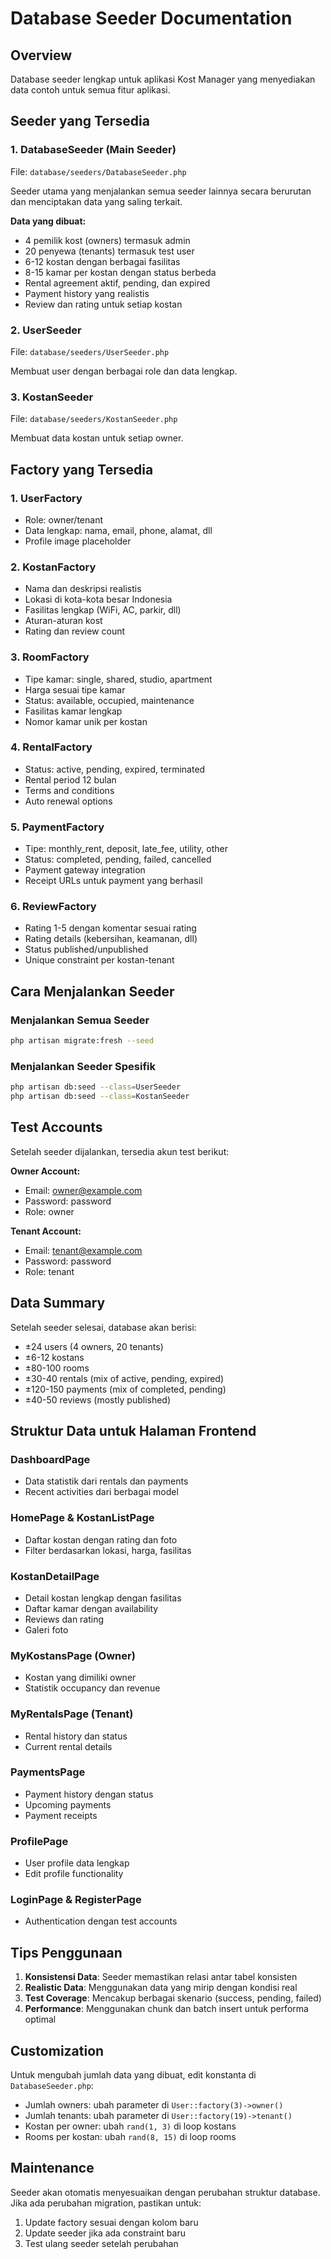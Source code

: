 # Database Seeder Documentation

## Overview
Database seeder lengkap untuk aplikasi Kost Manager yang menyediakan data contoh untuk semua fitur aplikasi.

## Seeder yang Tersedia

### 1. DatabaseSeeder (Main Seeder)
File: `database/seeders/DatabaseSeeder.php`

Seeder utama yang menjalankan semua seeder lainnya secara berurutan dan menciptakan data yang saling terkait.

**Data yang dibuat:**
- 4 pemilik kost (owners) termasuk admin
- 20 penyewa (tenants) termasuk test user
- 6-12 kostan dengan berbagai fasilitas
- 8-15 kamar per kostan dengan status berbeda
- Rental agreement aktif, pending, dan expired
- Payment history yang realistis
- Review dan rating untuk setiap kostan

### 2. UserSeeder
File: `database/seeders/UserSeeder.php`

Membuat user dengan berbagai role dan data lengkap.

### 3. KostanSeeder  
File: `database/seeders/KostanSeeder.php`

Membuat data kostan untuk setiap owner.

## Factory yang Tersedia

### 1. UserFactory
- Role: owner/tenant
- Data lengkap: nama, email, phone, alamat, dll
- Profile image placeholder

### 2. KostanFactory
- Nama dan deskripsi realistis
- Lokasi di kota-kota besar Indonesia
- Fasilitas lengkap (WiFi, AC, parkir, dll)
- Aturan-aturan kost
- Rating dan review count

### 3. RoomFactory
- Tipe kamar: single, shared, studio, apartment
- Harga sesuai tipe kamar
- Status: available, occupied, maintenance
- Fasilitas kamar lengkap
- Nomor kamar unik per kostan

### 4. RentalFactory
- Status: active, pending, expired, terminated
- Rental period 12 bulan
- Terms and conditions
- Auto renewal options

### 5. PaymentFactory
- Tipe: monthly_rent, deposit, late_fee, utility, other
- Status: completed, pending, failed, cancelled
- Payment gateway integration
- Receipt URLs untuk payment yang berhasil

### 6. ReviewFactory
- Rating 1-5 dengan komentar sesuai rating
- Rating details (kebersihan, keamanan, dll)
- Status published/unpublished
- Unique constraint per kostan-tenant

## Cara Menjalankan Seeder

### Menjalankan Semua Seeder
```bash
php artisan migrate:fresh --seed
```

### Menjalankan Seeder Spesifik
```bash
php artisan db:seed --class=UserSeeder
php artisan db:seed --class=KostanSeeder
```

## Test Accounts

Setelah seeder dijalankan, tersedia akun test berikut:

**Owner Account:**
- Email: owner@example.com
- Password: password
- Role: owner

**Tenant Account:**
- Email: tenant@example.com  
- Password: password
- Role: tenant

## Data Summary

Setelah seeder selesai, database akan berisi:
- ±24 users (4 owners, 20 tenants)
- ±6-12 kostans
- ±80-100 rooms
- ±30-40 rentals (mix of active, pending, expired)
- ±120-150 payments (mix of completed, pending)
- ±40-50 reviews (mostly published)

## Struktur Data untuk Halaman Frontend

### DashboardPage
- Data statistik dari rentals dan payments
- Recent activities dari berbagai model

### HomePage & KostanListPage
- Daftar kostan dengan rating dan foto
- Filter berdasarkan lokasi, harga, fasilitas

### KostanDetailPage
- Detail kostan lengkap dengan fasilitas
- Daftar kamar dengan availability
- Reviews dan rating
- Galeri foto

### MyKostansPage (Owner)
- Kostan yang dimiliki owner
- Statistik occupancy dan revenue

### MyRentalsPage (Tenant)
- Rental history dan status
- Current rental details

### PaymentsPage
- Payment history dengan status
- Upcoming payments
- Payment receipts

### ProfilePage
- User profile data lengkap
- Edit profile functionality

### LoginPage & RegisterPage
- Authentication dengan test accounts

## Tips Penggunaan

1. **Konsistensi Data**: Seeder memastikan relasi antar tabel konsisten
2. **Realistic Data**: Menggunakan data yang mirip dengan kondisi real
3. **Test Coverage**: Mencakup berbagai skenario (success, pending, failed)
4. **Performance**: Menggunakan chunk dan batch insert untuk performa optimal

## Customization

Untuk mengubah jumlah data yang dibuat, edit konstanta di `DatabaseSeeder.php`:
- Jumlah owners: ubah parameter di `User::factory(3)->owner()`
- Jumlah tenants: ubah parameter di `User::factory(19)->tenant()`
- Kostan per owner: ubah `rand(1, 3)` di loop kostans
- Rooms per kostan: ubah `rand(8, 15)` di loop rooms

## Maintenance

Seeder akan otomatis menyesuaikan dengan perubahan struktur database. Jika ada perubahan migration, pastikan untuk:
1. Update factory sesuai dengan kolom baru
2. Update seeder jika ada constraint baru
3. Test ulang seeder setelah perubahan
